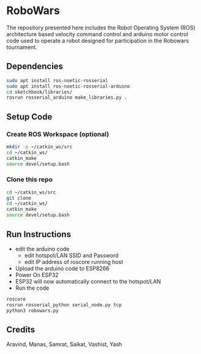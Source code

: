 # RoboWars
The repository presented here includes the Robot Operating System (ROS) architecture based velocity command control and arduino motor control code used to operate a robot designed for participation in the Robowars tournament.


## Dependencies
```bash
sudo apt install ros-noetic-rosserial
sudo apt install ros-noetic-rosserial-arduino
cd sketchbook/libraries/
rosrun rosserial_arduino make_libraries.py .
```
## Setup Code
### Create ROS Workspace (optional)
```bash
mkdir -p ~/catkin_ws/src
cd ~/catkin_ws/
catkin_make
source devel/setup.bash
```
### Clone this repo
```bash
cd ~/catkin_ws/src
git clone
cd ~/catkin_ws/
catkin_make
source devel/setup.bash
```

## Run Instructions
- edit the arduino code 
    - edit hotspot/LAN SSID and Password
    - edit IP address of roscore running host
- Upload the arduino code to ESP8266
- Power On ESP32
- ESP32 will now automatically connect to the hotspot/LAN
- Run the code
```bash
roscore
rosrun rosserial_python serial_node.py tcp
python3 robowars.py
```

## Credits
Aravind, Manas, Samrat, Saikat, Vashist, Yash
